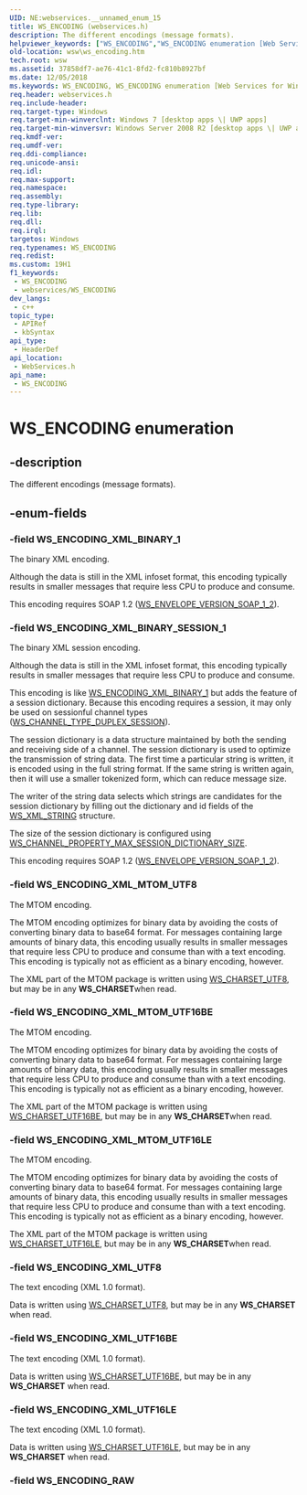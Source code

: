 ```yaml
---
UID: NE:webservices.__unnamed_enum_15
title: WS_ENCODING (webservices.h)
description: The different encodings (message formats).
helpviewer_keywords: ["WS_ENCODING","WS_ENCODING enumeration [Web Services for Windows]","WS_ENCODING_XML_BINARY_1","WS_ENCODING_XML_BINARY_SESSION_1","WS_ENCODING_XML_MTOM_UTF16BE","WS_ENCODING_XML_MTOM_UTF16LE","WS_ENCODING_XML_MTOM_UTF8","WS_ENCODING_XML_UTF16BE","WS_ENCODING_XML_UTF16LE","WS_ENCODING_XML_UTF8","webservices/WS_ENCODING","webservices/WS_ENCODING_XML_BINARY_1","webservices/WS_ENCODING_XML_BINARY_SESSION_1","webservices/WS_ENCODING_XML_MTOM_UTF16BE","webservices/WS_ENCODING_XML_MTOM_UTF16LE","webservices/WS_ENCODING_XML_MTOM_UTF8","webservices/WS_ENCODING_XML_UTF16BE","webservices/WS_ENCODING_XML_UTF16LE","webservices/WS_ENCODING_XML_UTF8","wsw.ws_encoding"]
old-location: wsw\ws_encoding.htm
tech.root: wsw
ms.assetid: 37858df7-ae76-41c1-8fd2-fc810b8927bf
ms.date: 12/05/2018
ms.keywords: WS_ENCODING, WS_ENCODING enumeration [Web Services for Windows], WS_ENCODING_XML_BINARY_1, WS_ENCODING_XML_BINARY_SESSION_1, WS_ENCODING_XML_MTOM_UTF16BE, WS_ENCODING_XML_MTOM_UTF16LE, WS_ENCODING_XML_MTOM_UTF8, WS_ENCODING_XML_UTF16BE, WS_ENCODING_XML_UTF16LE, WS_ENCODING_XML_UTF8, webservices/WS_ENCODING, webservices/WS_ENCODING_XML_BINARY_1, webservices/WS_ENCODING_XML_BINARY_SESSION_1, webservices/WS_ENCODING_XML_MTOM_UTF16BE, webservices/WS_ENCODING_XML_MTOM_UTF16LE, webservices/WS_ENCODING_XML_MTOM_UTF8, webservices/WS_ENCODING_XML_UTF16BE, webservices/WS_ENCODING_XML_UTF16LE, webservices/WS_ENCODING_XML_UTF8, wsw.ws_encoding
req.header: webservices.h
req.include-header: 
req.target-type: Windows
req.target-min-winverclnt: Windows 7 [desktop apps \| UWP apps]
req.target-min-winversvr: Windows Server 2008 R2 [desktop apps \| UWP apps]
req.kmdf-ver: 
req.umdf-ver: 
req.ddi-compliance: 
req.unicode-ansi: 
req.idl: 
req.max-support: 
req.namespace: 
req.assembly: 
req.type-library: 
req.lib: 
req.dll: 
req.irql: 
targetos: Windows
req.typenames: WS_ENCODING
req.redist: 
ms.custom: 19H1
f1_keywords:
 - WS_ENCODING
 - webservices/WS_ENCODING
dev_langs:
 - c++
topic_type:
 - APIRef
 - kbSyntax
api_type:
 - HeaderDef
api_location:
 - WebServices.h
api_name:
 - WS_ENCODING
---
```


# WS_ENCODING enumeration


## -description

The different encodings (message formats).

## -enum-fields

### -field WS_ENCODING_XML_BINARY_1

The binary XML encoding.
                

Although the data is still in the XML
                    infoset format, this encoding typically results in smaller messages
                    that require less CPU to produce and consume.
                

This encoding requires SOAP 1.2 (<a href="/windows/desktop/api/webservices/ne-webservices-ws_envelope_version">WS_ENVELOPE_VERSION_SOAP_1_2</a>).

### -field WS_ENCODING_XML_BINARY_SESSION_1

The binary XML session encoding.
                

Although the data is still in the XML
                    infoset format, this encoding typically results in smaller messages
                    that require less CPU to produce and consume.
                

This encoding is like <a href="/windows/desktop/api/webservices/ne-webservices-ws_encoding">WS_ENCODING_XML_BINARY_1</a> but adds the
                    feature of a session dictionary.  Because this encoding requires a
                    session, it may only be used on sessionful channel types
                    (<a href="/windows/desktop/api/webservices/ne-webservices-ws_channel_type">WS_CHANNEL_TYPE_DUPLEX_SESSION</a>).
                

The session dictionary is a data structure maintained by both the
                    sending and receiving side of a channel.  The session dictionary
                    is used to optimize the transmission of string data.  The first time
                    a particular string is written, it is encoded using in the full string
                    format.  If the same string is written again, then it will use a smaller
                    tokenized form, which can reduce message size.
                

The writer of the string data selects which strings are candidates for
                    the session dictionary by filling out the dictionary and id fields of 
                    the <a href="/windows/desktop/api/webservices/ns-webservices-ws_xml_string">WS_XML_STRING</a> structure.
                

The size of the session dictionary is configured using 
                    <a href="/windows/desktop/api/webservices/ne-webservices-ws_channel_property_id">WS_CHANNEL_PROPERTY_MAX_SESSION_DICTIONARY_SIZE</a>.
                

This encoding requires SOAP 1.2 (<a href="/windows/desktop/api/webservices/ne-webservices-ws_envelope_version">WS_ENVELOPE_VERSION_SOAP_1_2</a>).

### -field WS_ENCODING_XML_MTOM_UTF8

The MTOM encoding.
                

The MTOM encoding optimizes for binary data by avoiding the costs
                    of converting binary data to base64 format.  For messages containing
                    large amounts of binary data, this encoding usually results in smaller
                    messages that require less CPU to produce and consume
                    than with a text encoding.  This encoding is typically not as efficient as
                    a binary encoding, however.
                

The XML part of the MTOM package is written
                    using <a href="/windows/desktop/api/webservices/ne-webservices-ws_charset">WS_CHARSET_UTF8</a>, but may be in any <b>WS_CHARSET</b>when read.

### -field WS_ENCODING_XML_MTOM_UTF16BE

The MTOM encoding.
                

The MTOM encoding optimizes for binary data by avoiding the costs
                    of converting binary data to base64 format.  For messages containing
                    large amounts of binary data, this encoding usually results in smaller
                    messages that require less CPU to produce and consume
                    than with a text encoding.  This encoding is typically not as efficient as
                    a binary encoding, however.
                

The XML part of the MTOM package is written
                    using <a href="/windows/desktop/api/webservices/ne-webservices-ws_charset">WS_CHARSET_UTF16BE</a>, but may be in any <b>WS_CHARSET</b>when read.

### -field WS_ENCODING_XML_MTOM_UTF16LE

The MTOM encoding.
                

The MTOM encoding optimizes for binary data by avoiding the costs
                    of converting binary data to base64 format.  For messages containing
                    large amounts of binary data, this encoding usually results in smaller
                    messages that require less CPU to produce and consume
                    than with a text encoding.  This encoding is typically not as efficient as
                    a binary encoding, however.
                

The XML part of the MTOM package is written
                    using <a href="/windows/desktop/api/webservices/ne-webservices-ws_charset">WS_CHARSET_UTF16LE</a>, but may be in any <b>WS_CHARSET</b>when read.

### -field WS_ENCODING_XML_UTF8

The text encoding (XML 1.0 format).
                

Data is written using <a href="/windows/desktop/api/webservices/ne-webservices-ws_charset">WS_CHARSET_UTF8</a>,
                    but may be in any <b>WS_CHARSET</b> when read.

### -field WS_ENCODING_XML_UTF16BE

The text encoding (XML 1.0 format).
                

Data is written using <a href="/windows/desktop/api/webservices/ne-webservices-ws_charset">WS_CHARSET_UTF16BE</a>,
                    but may be in any <b>WS_CHARSET</b> when read.

### -field WS_ENCODING_XML_UTF16LE

The text encoding (XML 1.0 format).
                

Data is written using <a href="/windows/desktop/api/webservices/ne-webservices-ws_charset">WS_CHARSET_UTF16LE</a>,
                    but may be in any <b>WS_CHARSET</b> when read.

### -field WS_ENCODING_RAW
